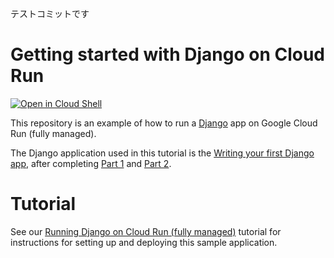 テストコミットです

# Getting started with Django on Cloud Run

[![Open in Cloud Shell][shell_img]][shell_link]

[shell_img]: http://gstatic.com/cloudssh/images/open-btn.png
[shell_link]: https://console.cloud.google.com/cloudshell/open?git_repo=https://github.com/GoogleCloudPlatform/python-docs-samples&page=editor&open_in_editor=run/django/README.md

This repository is an example of how to run a [Django](https://www.djangoproject.com/)
app on Google Cloud Run (fully managed).

The Django application used in this tutorial is the [Writing your first Django app](https://docs.djangoproject.com/en/3.2/#first-steps),
after completing [Part 1](https://docs.djangoproject.com/en/3.2/intro/tutorial01/) and [Part 2](https://docs.djangoproject.com/en/3.2/intro/tutorial02/).

# Tutorial

See our [Running Django on Cloud Run (fully managed)](https://cloud.google.com/python/django/run) tutorial for instructions for setting up and deploying this sample application.
